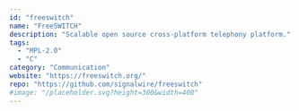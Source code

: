 ```yaml
---
id: "freeswitch"
name: "FreeSWITCH"
description: "Scalable open source cross-platform telephony platform."
tags:
  - "MPL-2.0"
  - "C"
category: "Communication"
website: "https://freeswitch.org/"
repo: "https://github.com/signalwire/freeswitch"
#image: "/placeholder.svg?height=300&width=400"
---
```


